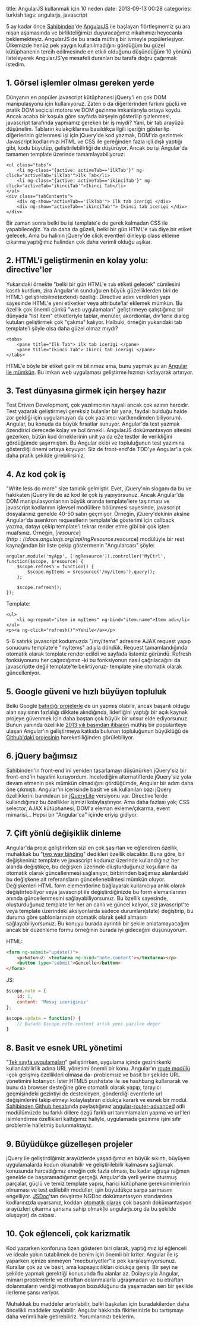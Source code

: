 title: AngularJS kullanmak için 10 neden
date: 2013-09-13 00:28
categories: turkish
tags: angularjs, javascript

5 ay kadar önce [Sahibinden](http://www.sahibinden.com)'de [AngularJS](http://angularjs.org) ile başlayan flörtleşmemiz şu ara nişan aşamasında ve birlikteliğimizi duyuracağımız nikahımızı heyecanla beklemekteyiz. AngularJS de bu arada müthiş bir ivmeyle popülerleşiyor. Ülkemizde henüz pek yaygın kullanılmadığını gördüğüm bu güzel kütüphanenin tercih edilmesinde en etkili olduğunu düşündüğüm 10 yönünü listeleyerek AngularJS'ye mesafeli duranları bu tarafa doğru çağırmak istedim.

## 1. Görsel işlemler olması gereken yerde

Dünyanın en popüler javascript kütüphanesi jQuery'i en çok DOM manipulasyonu için kullanıyoruz. Zaten o da diğerlerinden farkını güçlü ve pratik DOM seçicisi motoru ve DOM gezinme imkanlarıyla ortaya koydu. Ancak acaba bir koşula göre sayfada birşeyin gösterilip gizlenmesi, javascript tarafında yapmamız gereken bir iş miydi? Yani, bir tab arayüzü düşünelim. Tabların kulakçıklarına basıldıkça ilgili içeriğin gösterilip diğerlerinin gizlenmesi işi için jQuery'de kod yazmak, DOM'da gezinmek Javascript kodlarımızı HTML ve CSS ile gereğinden fazla içli dışlı yaptığı gibi, kodu büyütüp, geliştirilebilirliği de düşürüyor. Ancak bu işi Angular'da tamamen template üzerinde tamamlayabiliyoruz:

```
<ul class="tabs">
	<li ng-class="{active: activeTab=='ilkTab'}" ng-click="activeTab='ilkTab'">Ilk Tab</li>
	<li ng-class="{active: activeTab=='ikinciTab'}" ng-click="activeTab='ikinciTab'">Ikinci Tab</li>
</ul>
<div class="tabContents">
	<div ng-show="activeTab=='ilkTab'"> Ilk tab icerigi </div>
	<div ng-show="activeTab=='ikinciTab'"> Ikinci tab icerigi </div>
</div>
```

Bir zaman sonra belki bu işi template'e de gerek kalmadan CSS ile yapabileceğiz. Ya da daha da güzeli, belki bir gün HTML'e `tab` diye bir etiket gelecek. Ama bu halinin jQuery'de click eventleri dinleyip class ekleme çıkarma yaptığımız halinden çok daha verimli olduğu aşikar.

## 2. HTML'i geliştirmenin en kolay yolu: directive'ler

Yukarıdaki örnekte "belki bir gün HTML'e `tab` etiketi gelecek" cümlesini kasıtlı kurdum, zira Angular'ın sunduğu en büyük güzelliklerden biri de HTML'i geliştirebilme(extend) özelliği. Directive adını verdikleri yapı sayesinde HTML'e yeni etiketker veya attribute'lar eklemek mümkün. Bu özellik çok önemli çünkü "web uygulamaları" geliştirmeye çalıştığımız bir dünyada "list item" etiketleriyle tablar, menüler, akordionlar, div'lerle dialog kutuları geliştirmek çok "çakma" kalıyor. Halbuki, örneğin yukarıdaki tab template'i şöyle olsa daha güzel olmaz mıydı?

```
<tabs>
	<pane title="Ilk Tab"> ilk tab icerigi </pane>
	<pane title="Ikinci Tab"> Ikinci tab icerigi </pane>
</tabs>
```

HTML'e böyle bir etiket gelir mi bilinmez ama, bunu yapmak şu an [Angular ile mümkün](http://angular-ui.github.io/bootstrap/). Bu imkan web uygulaması geliştirme hızınızı katlayarak artırıyor.

## 3. Test dünyasına girmek için herşey hazır

Test Driven Development, çok yazılımcının hayali ancak çok azının harcıdır. Test yazarak geliştirmeyi gereksiz bulanlar bir yana, faydalı bulduğu halde zor geldiği için uygulamayan da çok yazılımcı var(kendimden biliyorum). Angular, bu konuda da büyük fırsatlar sunuyor. Angular'da test yazmak özendirici derecede kolay ve bol örnekli. AngularJS dokümantasyon sitesini gezerken, bütün kod örneklerinin unit ya da e2e testler ile verildiğini gördüğümde şaşırmıştım. Bu Angular ekibi ve topluluğunun test yazımına gösterdiği önemi ortaya koyuyor. Siz de front-end'de TDD'ye Angular'la çok daha pratik şekilde girebilirsiniz.

## 4. Az kod çok iş

"Write less do more" size tanıdık gelmiştir. Evet, jQuery'nin sloganı da bu ve hakikaten jQuery ile de az kod ile çok iş yapıyorsunuz. Ancak Angular'da DOM manipulasyonlarının büyük oranda template'lere taşınması ve javascript kodlarının işlevsel modüllere bölünmesi sayesinde, javascript dosyalarınız genelde 40-50 satırı geçmiyor. Örneğin, jQuery'dekinin aksine Angular'da asenkron requestlerin template'de gösterimi için callback yazma, datayı çekip template'i tekrar render etme gibi bir çok işten muafsınız. Örneğin, [$resource](http://docs.angularjs.org/api/ngResource.$resource) modülüyle bir rest kaynağından bir liste çekip göstermenin "Angularcası" şöyle:

```
angular.module('myApp', ['ngResource']).controller('MyCtrl', function($scope, $resource) {
	$scope.refresh = function() {
		$scope.myItems = $resource('/my/items').query();
	};

	$scope.refresh();
});
```

Template:

```
<ul>
	<li ng-repeat="item in myItems" ng-bind="item.name">Item adi</li>
</ul>
<p><a ng-click="refresh()">Yenile</a></p>
```

5-6 satırlık javascript kodumuzda "/my/items" adresine AJAX request yapıp sonucunu template'e "myItems" adıyla döndük. Request tamamlandığında otomatik olarak template render edildi ve sayfada listemiz göründü. Refresh fonksiyonunu her çağırdığımız -ki bu fonksiyonun nasıl çağrılacağını da javascriptte değil template'te belirtiyoruz- template yine otomatik olarak güncelleniyor.

## 5. Google güveni ve hızlı büyüyen topluluk

Belki Google [batırdığı projelerle](http://www.pinterest.com/googlegraveyard/google-graveyard/) de ün yapmış olabilir, ancak başarılı olduğu alan sayısının fazlalığı dikkate alındığında, liderliğini yaptığı bir açık kaynak projeye güvenmek için daha baştan çok büyük bir unsur elde ediyorsunuz. Bunun yanında özellikle [2013 yılı başından itibaren](https://twitter.com/muratcorlu/status/352904895944347648) müthiş bir popülariteye ulaşan Angular'ın geliştirmeya katkıda bulunan topluluğunun büyüklüğü de [Github'daki projesinin](https://github.com/angular/angular.js) hareketliliğinden görülebiliyor.

## 6. jQuery bağımsız

Sahibinden'in front-end'ini yeniden tasarlamayı düşünürken jQuery'siz bir front-end'in hayalini kuruyordum. İncelediğim alternatiflerde jQuery'siz yola devam etmenin pek mümkün olmadığını gördüğümde, Angular bir adım daha öne çıkmıştı. Angular'ın içerisinde basit ve sık kullanılan bazı jQuery özelliklerini barındıran bir [jQueryLite](http://docs.angularjs.org/api/angular.element) versiyonu var. Directive'lerde kullandığımız bu özellikler işimizi kolaylaştırıyor. Ama daha fazlası yok; CSS selector, AJAX kütüphanesi, DOM'a eleman ekleme/çıkarma, event mimarisi... Hepsi bir "Angular'ca" içinde eriyip gidiyor.

## 7. Çift yönlü değişiklik dinleme

Angular'da proje geliştirirken sizi en çok şaşırtan ve eğlendiren özellik, muhakkak bu "[two way binding](http://docs.angularjs.org/guide/dev_guide.templates.databinding)" dedikleri özellik olacaktır. Buna göre, bir değişkeniniz template ve javascript kodunuz üzerinde kullandığınız her alanda değiştikçe, bu değişken üzerinde oluşturduğunuz koşulların da otomatik olarak güncellenmesi sağlanıyor, birbirinden bağımsız alanlardaki bu değişkene ait referansların güncellenebilmesi mümkün oluyor. Değişkenleri HTML form elementlerine bağlayarak kullanıcıya anlık olarak değiştirtebiliyor veya javascript ile değiştirdiğinizde bu form elemanlarının anında güncellenmesini sağlayabiliyorsunuz. Bu özellik sayesinde, oluşturduğunuz template'ler her an canlı ve güncel kalıyor, siz javascript'te veya template üzerindeki aksiyonlarda sadece durumları(state) değiştirip, bu duruma göre şablonlarınızın otomatik olarak şekil almasını sağlayabiliyorsunuz. Bu konuyu burada ayrıntılı bir şekile anlatamayacağım ancak bir düzenleme formu örneğinin burada iyi gideceğini düşünüyorum.

HTML:
```html
<form ng-submit="update()">
	<p>Notunuz: <textarea ng-bind="note.content"></textarea></p>
	<button type="submit">Guncelle</button>
</form>
```

JS:
```js
$scope.note = {
	id: 1,
	content: 'Mesaj iceriginiz'
};

$scope.update = function() {
	// Burada $scope.note.content artik yeni yazilan deger
}
```

## 8. Basit ve esnek URL yönetimi

"[Tek sayfa uygulamaları](http://en.wikipedia.org/wiki/Single-page_application)" geliştirirken, uygulama içinde gezinirkenki kullanılabilirlik adına URL yönetimi önemli bir konu. Angular'ın [route modülü](http://docs.angularjs.org/tutorial/step_07) -çok gelişmiş özellikleri olmasa da- problemsiz ve basit bir şekilde URL yönetimini kotarıyor. İster HTML5 pushstate ile ise hashbang kullanarak ve bunu da browser desteğine göre otomatik olarak yapıp, tarayıcı geçmişindeki gezintiyi de destekleyen, gönderdiği eventlerle url değişimlerini takip etmeyi kolaylaştıran oldukça kararlı ve esnek bir modül. [Sahibinden Github hesabı](https://github.com/sahibinden)nda paylaştığımız [angular-router-advanced](https://github.com/sahibinden/angular-router-advanced) adlı modülümüzde bu farklı dillere özgü farklı url tanımlamaları yapma ve url'leri isimlendirme özellikleri kattığımız haliyle, uygulamada gezinme işini sıfır problemle halletmiş bulunmaktayız.

## 9. Büyüdükçe güzelleşen projeler

jQuery ile geliştirdiğimiz arayüzlerde yaşadığımız en büyük sıkıntı, büyüyen uygulamalarda kodun okunabilir ve geliştirilebilir kalmasını sağlamak konusunda harcadığımız emeğin çok fazla olması, bu kadar uğraşa rağmen genelde de başaramadığımız gerçeği. Angular'da yerli yerine oturmuş parçalar, güçlü ve temiz template yapısı, harici kütüphane gereksinimlerinin olmaması ve test edilebilir modüller, işin büyüdükçe sarpa sarmasını engelliyor. [JSDoc](http://en.wikipedia.org/wiki/JSDoc)'tan devşirme NGDoc dokümantasyon standardına kodlarınızda uyarsanız, koddan [otomatik olarak](https://github.com/m7r/grunt-ngdocs) çok başarılı dokümantasyon arayüzleri çıkarma şansına sahip olmak(ki angularjs.org da bu şekilde oluşuyor) da cabası.

## 10. Çok eğlenceli, çok karizmatik

Kod yazarken konforuna özen gösteren biri olarak, yaptığımız işi eğlenceli ve ideale yakın tutabilmek de benim için önemli bir kriter. Angular ile iş yaparken içinize sinmeyen "mecburiyetler"le pek karşılaşmıyorsunuz. Kurallar çok az ve basit, ama kapsayıcılıkları oldukça geniş. Bir şeyi ne şekilde yapmak gerektiği konusunda flu alanlar az. Dolayısıyla Angular, mimari problemlerle ve etraftan dolanmalarla uğraşmadan ve bu etraftan dolanmaların verdiği motivasyon bozukluğunu da yaşamadan seri bir şekilde ilerleme şansı veriyor.

Muhakkak bu maddeler artırılabilir, belki başkaları için buradakilerden daha öncelikli maddeler sayılabilir. Angular hakkında fikirlerinizle bu tartışmayı daha verimli hale getirebiliriz. Yorumlarınızı beklerim.